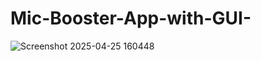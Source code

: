# Mic-Booster-App-with-GUI-
![Screenshot 2025-04-25 160448](https://github.com/user-attachments/assets/5f487422-68df-4b58-af73-01e8df5dc90c)


